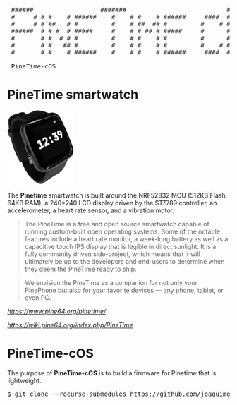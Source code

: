 <pre>
 ######                  #######                           #######  #####  
 #     # # #    # ######    #    # #    # ######     ####  #     # #     # 
 #     # # ##   # #         #    # ##  ## #         #    # #     # #       
 ######  # # #  # #####     #    # # ## # #####     #      #     #  #####  
 #       # #  # # #         #    # #    # #         #      #     #       # 
 #       # #   ## #         #    # #    # #         #    # #     # #     # 
 #       # #    # ######    #    # #    # ######     ####  #######  #####  

 PineTime-cOS
</pre>

# PineTime smartwatch

<img src="images/pinetime_s.png" />

The **Pinetime** smartwatch is built around the NRF52832 MCU (512KB Flash, 64KB RAM), a 240*240 LCD display driven by the ST7789 controller, an accelerometer, a heart rate sensor, and a vibration motor.

> The PineTime is a free and open source smartwatch capable of running custom-built open operating systems. Some of the notable features include a heart rate monitor, a week-long battery as well as a capacitive touch IPS display that is legible in direct sunlight. It is a fully community driven side-project, which means that it will ultimately be up to the developers and end-users to determine when they deem the PineTime ready to ship.

> We envision the PineTime as a companion for not only your PinePhone but also for your favorite devices — any phone, tablet, or even PC.

*https://www.pine64.org/pinetime/*

*https://wiki.pine64.org/index.php/PineTime*

PineTime-cOS 
========================================

The purpose of **PineTime-cOS** is to build a firmware for Pinetime that is lightweight.

<pre>
$ git clone --recurse-submodules https://github.com/joaquimorg/PineTime-cOS.git
</pre>

